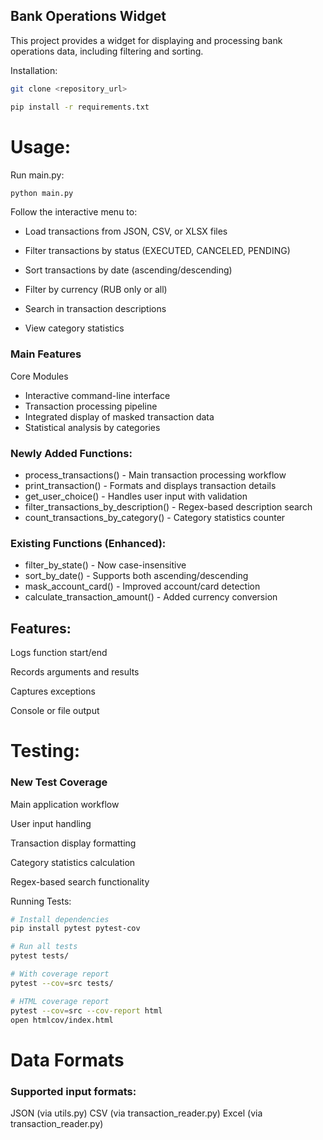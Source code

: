 ## Bank Operations Widget

This project provides a widget for displaying and processing bank operations data, including filtering and sorting.

Installation:

```bash
git clone <repository_url>
```
```bash
pip install -r requirements.txt
```

# Usage:

Run main.py:
```bash
python main.py
``` 

Follow the interactive menu to:

* Load transactions from JSON, CSV, or XLSX files

* Filter transactions by status (EXECUTED, CANCELED, PENDING)

* Sort transactions by date (ascending/descending)

* Filter by currency (RUB only or all)

* Search in transaction descriptions

* View category statistics

### Main Features
Core Modules

* Interactive command-line interface
* Transaction processing pipeline
* Integrated display of masked transaction data
* Statistical analysis by categories

### Newly Added Functions:
* process_transactions() - Main transaction processing workflow 
* print_transaction() - Formats and displays transaction details 
* get_user_choice() - Handles user input with validation 
* filter_transactions_by_description() - Regex-based description search 
* count_transactions_by_category() - Category statistics counter

### Existing Functions (Enhanced):
* filter_by_state() - Now case-insensitive 
* sort_by_date() - Supports both ascending/descending
* mask_account_card() - Improved account/card detection 
* calculate_transaction_amount() - Added currency conversion

## Features:

Logs function start/end

Records arguments and results

Captures exceptions

Console or file output

# Testing:

### New Test Coverage
Main application workflow

User input handling

Transaction display formatting

Category statistics calculation

Regex-based search functionality

Running Tests:
```bash
# Install dependencies
pip install pytest pytest-cov
```
```bash
# Run all tests
pytest tests/
```
```bash
# With coverage report
pytest --cov=src tests/
```
```bash
# HTML coverage report
pytest --cov=src --cov-report html
open htmlcov/index.html
```
# Data Formats
### Supported input formats:

JSON (via utils.py)
CSV (via transaction_reader.py)
Excel (via transaction_reader.py)
